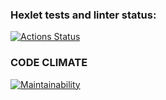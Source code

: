 ### Hexlet tests and linter status:
[![Actions Status](https://github.com/Denisof/typescript-project-81/actions/workflows/hexlet-check.yml/badge.svg)](https://github.com/Denisof/typescript-project-81/actions)

### CODE CLIMATE
[![Maintainability](https://qlty.sh/gh/Denisof/projects/typescript-project-81/maintainability.svg)](https://qlty.sh/gh/Denisof/projects/typescript-project-81)